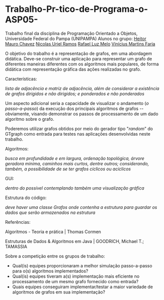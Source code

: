 # Trabalho-Pr-tico-de-Programa-o-ASP05-

Trabalho final da disciplina de Programação Orientado a Objetos, Universidade Federal do Pampa (UNIPAMPA)
Alunos no grupo:
[Heitor Mauro Chavez](https://github.com/elcabriton)
[Nicolas Uriel Ramos](https://github.com/nicolasURamos)
[Rafael Luz Melo](https://github.com/lrafaelz)
[Vinícius Martins Faria](https://github.com/ViniciusMartinsFaria)

O objetivo do trabalho é a representação de grafos, em uma abordagem didática. Deve-se construir uma aplicação para representar um grafo de diferentes maneiras diferentes com os algoritmos mais populares, de forma didática com representação gráfica das ações realizadas no grafo.

Características:

*lista de adjacência e matriz de adjacência, além de considerar a existência de grafos dirigidos e não dirigidos; e ponderados e não ponderados*

Um aspecto adicional seria a capacidade de visualizar o andamento (*o passo-a-passo*) da execução dos principais algoritmos de grafos -- obviamente, visando demonstrar os passos de processamento de um dado algoritmo sobre o grafo.

Poderemos utilizar grafos obtidos por meio do gerador tipo "*random*" do GTgraph como entrada para testes nas aplicações desenvolvidas neste trabalho.

Algoritmos:

*busca em profundidade e em largura, ordenação topológica, árvore geradora mínima, caminhos mais curtos, dentre outros; considerando, também, a possibilidade de se ter grafos cíclicos ou acíclicos*

GUI:

*dentro do possível contemplando também uma visualização gráfica*

Estrutura do código: 

*deve haver uma classe Grafos onde contenha a estrutura para guardar os dados que serão armazenados na estrutura*

Referências:

Algoritmos - Teoria e prática | Thomas Cormen

Estruturas de Dados & Algoritmos em Java | GOODRICH, Michael T.; TAMASSIA

Sobre a competição entre os grupos de trabalho:

- Qual(is) equipes proporcionaram a melhor simulação passo-a-passo para o(s) algoritmos implementados?
- Qual(is) equipes tiveram a(s) implementação mais eficiente no processamento de um mesmo grafo fornecido como entrada?
- Quais equipes conseguiram implementar/testar a maior variedade de algoritmos de grafos em sua implementação?
